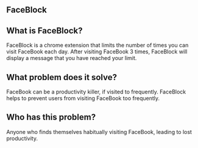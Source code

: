 ## FaceBlock

## What is FaceBlock?

FaceBlock is a chrome extension that limits the number of times you can visit FaceBook each day.
After visiting FaceBook 3 times, FaceBlock will display a message that you have reached your limit.

## What problem does it solve?

FaceBook can be a productivity killer, if visited to frequently. FaceBlock helps to prevent users
from visiting FaceBook too frequently.

## Who has this problem?

Anyone who finds themselves habitually visiting FaceBook, leading to lost productivity.

